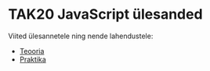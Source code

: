 # TAK20 JavaScript ülesanded


Viited ülesannetele ning nende lahendustele:

* [Teooria](./teooria/README.md)
* [Praktika](./praktika/README.md)
